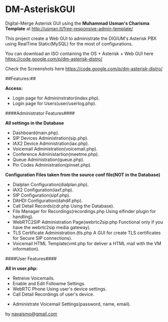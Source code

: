 DM-AsteriskGUI
==============

Digital-Merge Asterisk GUI using the **Muhammad Usman's Charisma Template** at http://usman.it/free-responsive-admin-template/

This project create a Web GUI to administrate the DIGIUM's Asterisk PBX using RealTime Static(MySQL) for the most of configurations.

You can download an ISO containing the OS + Asterisk + Web GUI here https://code.google.com/p/dm-asterisk-distro/

Check the Screenshots here https://code.google.com/p/dm-asterisk-distro/


##Features:##


**Access:**

* Login page for Admininstrator(index.php).
* Login page for Users(user/userlog.php).



####Administrator Features####


**All settings in the Database**

* Dashboard(main.php).
* SIP Devices Administration(sip.php).
* IAX2 Device Administration(iax.php).
* Voicemail Administration(voicemail.php).
* Conference Administartion(meetme.php).
* Queue Administration(queue.php).
* Pin Codes Administration(pinset.php).


**Configuration Files taken from the source conf file(NOT in the Database)**

* Dialplan Configuration(dialplan.php).
* IAX2 Configuration(iaxf.php).
* SIP Configuration(sipf.php).
* DAHDI Configuration(dahdif.php).
* Call Detail Records(cdr.php Using the Database).
* File Manager for Recordings(recordings.php Using elfinder plugin for handling).
* WebRTC2SIP Administration Page(webrtc2sip.php Functional only if you have the webrtc2sip media gateway).
* TLS Certificate Administration.(tls.php A GUI for create TLS certificates for Secure SIP connections).
* Voicemail HTML Template(vmt.php for deliver a HTML mail with the VM information).





####User Features####

**All in user.php:**

* Retreive Voicemails.
* Enable and Edit Followme Settings.
* WebRTC Phone Using user's device settings.
* Call Detail Recordings of user's device.
+ Administrate Voicemail Settings(password, name, email).


by navaismo@gmail.com
